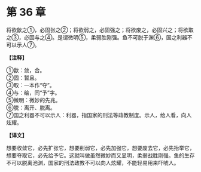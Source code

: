 # 第 36 章

将欲歙之①，必固张之②；将欲弱之，必固强之；将欲废之，必固兴之；将欲取之③，必固与之④。是谓微明⑤，柔弱胜刚强。鱼不可脱于渊⑥，国之利器不可以示人⑦。

**【注释】**

①歙：敛，合。    
②固：暂且。    
③取：一本作“夺”。    
④与：给，同“予”字。    
⑤微明：微妙的先兆。    
⑥脱：离开、脱离。    
⑦国之利器不可以示人：利器，指国家的刑法等政教制度。示人，给人看，向人炫耀。

**【译文】**

想要收敛它，必先扩张它，想要削弱它，必先加强它，想要废去它，必先抬举它，想要夺取它，必先给予它。这就叫做虽然微妙而又显明，柔弱战胜刚强。鱼的生存不可以脱离池渊，国家的刑法政教不可以向人炫耀，不能轻易用来吓唬人。
